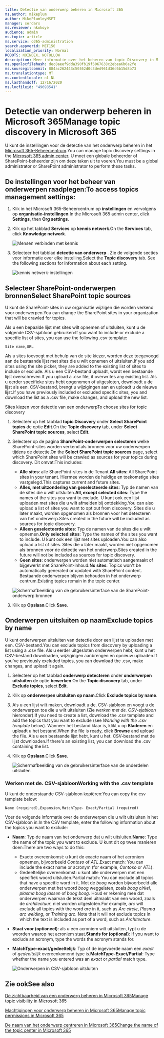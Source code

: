 ```yaml
---
title: Detectie van onderwerp beheren in Microsoft 365
ms.author: mikeplum
author: MikePlumleyMSFT
manager: serdars
ms.reviewer: nkokoye
audience: admin
ms.topic: article
ms.service: o365-administration
search.appverid: MET150
localization_priority: Normal
ROBOTS: NOINDEX, NOFOLLOW
description: Meer informatie over het beheren van topic Discovery in Microsoft 365.
ms.openlocfilehash: dec8aeef9dda390fb19f5067638c2ebea6b6a2fe
ms.sourcegitcommit: 884ac262443c50362d0c3ded961d36d6b15d8b73
ms.translationtype: MT
ms.contentlocale: nl-NL
ms.lasthandoff: 12/16/2020
ms.locfileid: "49698541"
---
```

# <a name="manage-topic-discovery-in-microsoft-365"></a><span data-ttu-id="c6d7c-103">Detectie van onderwerp beheren in Microsoft 365</span><span class="sxs-lookup"><span data-stu-id="c6d7c-103">Manage topic discovery in Microsoft 365</span></span>

<span data-ttu-id="c6d7c-104">U kunt de instellingen voor de detectie van het onderwerp beheren in het [Microsoft 365-Beheercentrum](https://admin.microsoft.com).</span><span class="sxs-lookup"><span data-stu-id="c6d7c-104">You can manage topic discovery settings in the [Microsoft 365 admin center](https://admin.microsoft.com).</span></span> <span data-ttu-id="c6d7c-105">U moet een globale beheerder of SharePoint-beheerder zijn om deze taken uit te voeren.</span><span class="sxs-lookup"><span data-stu-id="c6d7c-105">You must be a global administrator or SharePoint administrator to perform these tasks.</span></span>

## <a name="to-access-topics-management-settings"></a><span data-ttu-id="c6d7c-106">De instellingen voor het beheer van onderwerpen raadplegen:</span><span class="sxs-lookup"><span data-stu-id="c6d7c-106">To access topics management settings:</span></span>

1. <span data-ttu-id="c6d7c-107">Klik in het Microsoft 365-Beheercentrum op **instellingen** en vervolgens op **organisatie-instellingen**.</span><span class="sxs-lookup"><span data-stu-id="c6d7c-107">In the Microsoft 365 admin center, click **Settings**, then **Org settings**.</span></span>
2. <span data-ttu-id="c6d7c-108">Klik op het tabblad **Services** op **kennis netwerk**.</span><span class="sxs-lookup"><span data-stu-id="c6d7c-108">On the **Services** tab, click **Knowledge network**.</span></span>

    ![Mensen verbinden met kennis](../media/admin-org-knowledge-options-completed.png) 

3. <span data-ttu-id="c6d7c-110">Selecteer het tabblad **detectie van onderwerp** . Zie de volgende secties voor informatie over elke instelling.</span><span class="sxs-lookup"><span data-stu-id="c6d7c-110">Select the **Topic discovery** tab. See the following sections for information about each setting.</span></span>

    ![kennis netwerk-instellingen](../media/knowledge-network-settings-topic-discovery.png) 

## <a name="select-sharepoint-topic-sources"></a><span data-ttu-id="c6d7c-112">Selecteer SharePoint-onderwerpen bronnen</span><span class="sxs-lookup"><span data-stu-id="c6d7c-112">Select SharePoint topic sources</span></span>

<span data-ttu-id="c6d7c-113">U kunt de SharePoint-sites in uw organisatie wijzigen die worden verkend voor onderwerpen.</span><span class="sxs-lookup"><span data-stu-id="c6d7c-113">You can change the SharePoint sites in your organization that will be crawled for topics.</span></span>

<span data-ttu-id="c6d7c-114">Als u een bepaalde lijst met sites wilt opnemen of uitsluiten, kunt u de volgende CSV-sjabloon gebruiken:</span><span class="sxs-lookup"><span data-stu-id="c6d7c-114">If you want to include or exclude a specific list of sites, you can use the following .csv template:</span></span>

``` csv
Site name,URL
```

<span data-ttu-id="c6d7c-115">Als u sites toevoegt met behulp van de site kiezer, worden deze toegevoegd aan de bestaande lijst met sites die u wilt opnemen of uitsluiten.</span><span class="sxs-lookup"><span data-stu-id="c6d7c-115">If you add sites using the site picker, they are added to the existing list of sites to include or exclude.</span></span> <span data-ttu-id="c6d7c-116">Als u een CSV-bestand uploadt, wordt een bestaande lijst overschreven.</span><span class="sxs-lookup"><span data-stu-id="c6d7c-116">If you upload a .csv file, it overwrites any existing list.</span></span> <span data-ttu-id="c6d7c-117">Als u eerder specifieke sites hebt opgenomen of uitgesloten, downloadt u de lijst als een. CSV-bestand, brengt u wijzigingen aan en uploadt u de nieuwe lijst.</span><span class="sxs-lookup"><span data-stu-id="c6d7c-117">If you have previously included or excluded specific sites, you and download the list as a .csv file, make changes, and upload the new list.</span></span>

<span data-ttu-id="c6d7c-118">Sites kiezen voor detectie van een onderwerp</span><span class="sxs-lookup"><span data-stu-id="c6d7c-118">To choose sites for topic discovery</span></span>

1. <span data-ttu-id="c6d7c-119">Selecteer op het tabblad **topic Discovery** onder **Select SharePoint topics** de optie **Edit**.</span><span class="sxs-lookup"><span data-stu-id="c6d7c-119">On the **Topic discovery** tab, under **Select SharePoint topic sources**, select **Edit**.</span></span>
2. <span data-ttu-id="c6d7c-120">Selecteer op de pagina **SharePoint-onderwerpen selecteren** welke SharePoint-sites worden verkend als bronnen voor uw onderwerpen tijdens de detectie.</span><span class="sxs-lookup"><span data-stu-id="c6d7c-120">On the **Select SharePoint topic sources** page, select which SharePoint sites will be crawled as sources for your topics during discovery.</span></span> <span data-ttu-id="c6d7c-121">Dit omvat:</span><span class="sxs-lookup"><span data-stu-id="c6d7c-121">This includes:</span></span>
    - <span data-ttu-id="c6d7c-122">**Alle sites**: alle SharePoint-sites in de Tenant.</span><span class="sxs-lookup"><span data-stu-id="c6d7c-122">**All sites**: All SharePoint sites in your tenant.</span></span> <span data-ttu-id="c6d7c-123">Hiermee worden de huidige en toekomstige sites vastgelegd.</span><span class="sxs-lookup"><span data-stu-id="c6d7c-123">This captures current and future sites.</span></span>
    - <span data-ttu-id="c6d7c-124">**Alles, met uitzondering van geselecteerde sites**: Typ de namen van de sites die u wilt uitsluiten.</span><span class="sxs-lookup"><span data-stu-id="c6d7c-124">**All, except selected sites**: Type the names of the sites you want to exclude.</span></span>  <span data-ttu-id="c6d7c-125">U kunt ook een lijst uploaden met sites die u wilt afmelden bij ontdekking.</span><span class="sxs-lookup"><span data-stu-id="c6d7c-125">You can also upload a list of sites you want to opt out from discovery.</span></span> <span data-ttu-id="c6d7c-126">Sites die u later maakt, worden opgenomen als bronnen voor het detecteren van het onderwerp.</span><span class="sxs-lookup"><span data-stu-id="c6d7c-126">Sites created in the future will be included as sources for topic discovery.</span></span> 
    - <span data-ttu-id="c6d7c-127">**Alleen geselecteerde sites**: Typ de namen van de sites die u wilt opnemen.</span><span class="sxs-lookup"><span data-stu-id="c6d7c-127">**Only selected sites**: Type the names of the sites you want to include.</span></span> <span data-ttu-id="c6d7c-128">U kunt ook een lijst met sites uploaden.</span><span class="sxs-lookup"><span data-stu-id="c6d7c-128">You can also upload a list of sites.</span></span> <span data-ttu-id="c6d7c-129">Sites die u later maakt, worden niet opgenomen als bronnen voor de detectie van het onderwerp.</span><span class="sxs-lookup"><span data-stu-id="c6d7c-129">Sites created in the future will not be included as sources for topic discovery.</span></span>
    - <span data-ttu-id="c6d7c-130">**Geen sites**: onderwerpen worden niet automatisch aangemaakt of bijgewerkt met SharePoint-inhoud.</span><span class="sxs-lookup"><span data-stu-id="c6d7c-130">**No sites**: Topics won't be automatically generated or updated with SharePoint content.</span></span> <span data-ttu-id="c6d7c-131">Bestaande onderwerpen blijven behouden in het onderwerp centrum.</span><span class="sxs-lookup"><span data-stu-id="c6d7c-131">Existing topics remain in the topic center.</span></span>

    ![Schermafbeelding van de gebruikersinterface van de SharePoint-onderwerp bronnen](../media/k-manage-select-topic-source.png)
   
3. <span data-ttu-id="c6d7c-133">Klik op **Opslaan**.</span><span class="sxs-lookup"><span data-stu-id="c6d7c-133">Click **Save**.</span></span>

## <a name="exclude-topics-by-name"></a><span data-ttu-id="c6d7c-134">Onderwerpen uitsluiten op naam</span><span class="sxs-lookup"><span data-stu-id="c6d7c-134">Exclude topics by name</span></span>

<span data-ttu-id="c6d7c-135">U kunt onderwerpen uitsluiten van detectie door een lijst te uploaden met een. CSV-bestand.</span><span class="sxs-lookup"><span data-stu-id="c6d7c-135">You can exclude topics from discovery by uploading a list using a .csv file.</span></span> <span data-ttu-id="c6d7c-136">Als u eerder uitgesloten onderwerpen hebt, kunt u het CSV-bestand downloaden, wijzigingen aanbrengen en opnieuw uploaden.</span><span class="sxs-lookup"><span data-stu-id="c6d7c-136">If you've previously excluded topics, you can download the .csv, make changes, and upload it again.</span></span>

1. <span data-ttu-id="c6d7c-137">Selecteer op het tabblad **onderwerp detecteren** onder **onderwerpen uitsluiten** de optie **bewerken**.</span><span class="sxs-lookup"><span data-stu-id="c6d7c-137">On the **Topic discovery** tab, under **Exclude topics**, select **Edit**.</span></span>
2. <span data-ttu-id="c6d7c-138">Klik op **onderwerpen uitsluiten op naam**.</span><span class="sxs-lookup"><span data-stu-id="c6d7c-138">Click **Exclude topics by name**.</span></span>
3. <span data-ttu-id="c6d7c-139">Als u een lijst wilt maken, downloadt u de. CSV-sjabloon en voegt u de onderwerpen toe die u wilt uitsluiten (Zie *werken met de. CSV-sjabloon* hieronder).</span><span class="sxs-lookup"><span data-stu-id="c6d7c-139">If you need to create a list, download the .csv template and add the topics that you want to exclude (see *Working with the .csv template* below).</span></span> <span data-ttu-id="c6d7c-140">Wanneer het bestand klaar is, klikt u op **Bladeren** en uploadt u het bestand.</span><span class="sxs-lookup"><span data-stu-id="c6d7c-140">When the file is ready, click **Browse** and upload the file.</span></span> <span data-ttu-id="c6d7c-141">Als u een bestaande lijst hebt, kunt u het. CSV-bestand met de lijst downloaden.</span><span class="sxs-lookup"><span data-stu-id="c6d7c-141">If there's an existing list, you can download the .csv containing the list.</span></span>
4. <span data-ttu-id="c6d7c-142">Klik op **Opslaan**.</span><span class="sxs-lookup"><span data-stu-id="c6d7c-142">Click **Save**.</span></span>

    ![Schermafbeelding van de gebruikersinterface van de onderdelen uitsluiten](../media/km-manage-exclude-topics.png)

### <a name="working-with-the-csv-template"></a><span data-ttu-id="c6d7c-144">Werken met de. CSV-sjabloon</span><span class="sxs-lookup"><span data-stu-id="c6d7c-144">Working with the .csv template</span></span>

<span data-ttu-id="c6d7c-145">U kunt de onderstaande CSV-sjabloon kopiëren:</span><span class="sxs-lookup"><span data-stu-id="c6d7c-145">You can copy the csv template below:</span></span>

``` csv
Name (required),Expansion,MatchType- Exact/Partial (required)
```

<span data-ttu-id="c6d7c-146">Voer de volgende informatie over de onderwerpen die u wilt uitsluiten in het CSV-sjabloon in:</span><span class="sxs-lookup"><span data-stu-id="c6d7c-146">In the CSV template, enter the following information about the topics you want to exclude:</span></span>

- <span data-ttu-id="c6d7c-147">**Naam**: Typ de naam van het onderwerp dat u wilt uitsluiten.</span><span class="sxs-lookup"><span data-stu-id="c6d7c-147">**Name**: Type the name of the topic you want to exclude.</span></span> <span data-ttu-id="c6d7c-148">U kunt dit op twee manieren doen:</span><span class="sxs-lookup"><span data-stu-id="c6d7c-148">There are two ways to do this:</span></span>
    - <span data-ttu-id="c6d7c-149">Exacte overeenkomst: u kunt de exacte naam of het acroniem opnemen, bijvoorbeeld *Contoso* of *ATL*.</span><span class="sxs-lookup"><span data-stu-id="c6d7c-149">Exact match: You can include the exact name or acronym (for example, *Contoso* or *ATL*).</span></span>
    - <span data-ttu-id="c6d7c-150">Gedeeltelijke overeenkomst: u kunt alle onderwerpen met een specifiek woord uitsluiten.</span><span class="sxs-lookup"><span data-stu-id="c6d7c-150">Partial match: You can exclude all topics that have a specific word in it.</span></span>  <span data-ttu-id="c6d7c-151">Met de *boog* worden bijvoorbeeld alle onderwerpen met het woord *boog* weggelaten, zoals *boog cirkel*, *plasma boog lassen* of *boog boog*. Houd er rekening mee dat onderwerpen waarvan de tekst deel uitmaakt van een woord, zoals de *architectuur*, niet worden uitgesloten.</span><span class="sxs-lookup"><span data-stu-id="c6d7c-151">For example, *arc* will exclude all topics with the word *arc* in it, such as *Arc circle*, *Plasma arc welding*, or *Training arc*. Note that it will not exclude topics in which the text is included as part of a word, such as *Architecture*.</span></span>
- <span data-ttu-id="c6d7c-152">**Staat voor (optioneel)**: als u een acroniem wilt uitsluiten, typt u de woorden waarop het acroniem staat.</span><span class="sxs-lookup"><span data-stu-id="c6d7c-152">**Stands for (optional)**: If you want to exclude an acronym, type the words the acronym stands for.</span></span>
- <span data-ttu-id="c6d7c-153">**MatchType-exact/gedeeltelijk**: Typ of de ingevoerde naam een *exact* of *gedeeltelijk* overeenkomend type is.</span><span class="sxs-lookup"><span data-stu-id="c6d7c-153">**MatchType-Exact/Partial**: Type whether the name you entered was an *exact* or *partial* match type.</span></span>

    ![Onderwerpen in CSV-sjabloon uitsluiten](../media/exclude-topics-csv.png) 

## <a name="see-also"></a><span data-ttu-id="c6d7c-155">Zie ook</span><span class="sxs-lookup"><span data-stu-id="c6d7c-155">See also</span></span>

[<span data-ttu-id="c6d7c-156">De zichtbaarheid van een onderwerp beheren in Microsoft 365</span><span class="sxs-lookup"><span data-stu-id="c6d7c-156">Manage topic visibility in Microsoft 365</span></span>](topic-experiences-knowledge-rules.md)

[<span data-ttu-id="c6d7c-157">Machtigingen voor onderwerp beheren in Microsoft 365</span><span class="sxs-lookup"><span data-stu-id="c6d7c-157">Manage topic permissions in Microsoft 365</span></span>](topic-experiences-user-permissions.md)

[<span data-ttu-id="c6d7c-158">De naam van het onderwerp centreren in Microsoft 365</span><span class="sxs-lookup"><span data-stu-id="c6d7c-158">Change the name of the topic center in Microsoft 365</span></span>](topic-experiences-administration.md)
